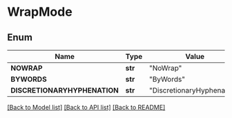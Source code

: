 # WrapMode


## Enum
Name | Type | Value
------------ | ------------- | -------------
**NOWRAP** | **str** | "NoWrap"
**BYWORDS** | **str** | "ByWords"
**DISCRETIONARYHYPHENATION** | **str** | "DiscretionaryHyphenation"


[[Back to Model list]](../README.md#documentation-for-models) [[Back to API list]](../README.md#documentation-for-api-endpoints) [[Back to README]](../README.md)


